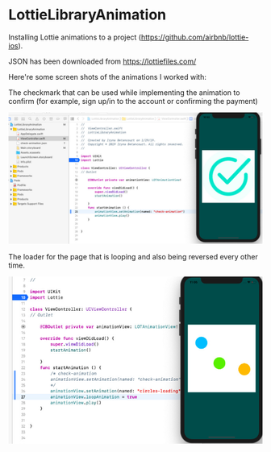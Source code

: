 # LottieLibraryAnimation


Installing Lottie animations to a project (https://github.com/airbnb/lottie-ios).

JSON has been downloaded from https://lottiefiles.com/

Here're some screen shots of the animations I worked with:

The checkmark that can be used while implementing the animation to confirm (for example, sign up/in to the account or confirming the payment)

![](https://github.com/Irynavb/LottieLibraryAnimation/blob/master/images/LottieImage2.jpg)

The loader for the page that is looping and also being reversed every other time.

![](https://github.com/Irynavb/LottieLibraryAnimation/blob/master/images/LottieImage3.jpg)
